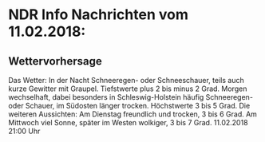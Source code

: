 # NDR Info Nachrichten vom 11.02.2018:


## Wettervorhersage
Das Wetter: In der Nacht Schneeregen- oder Schneeschauer, teils auch kurze Gewitter mit Graupel. Tiefstwerte plus 2 bis minus 2 Grad. Morgen wechselhaft, dabei besonders in Schleswig-Holstein häufig Schneeregen- oder Schauer, im Südosten länger trocken. Höchstwerte 3 bis 5 Grad. Die weiteren Aussichten: Am Dienstag freundlich und trocken, 3 bis 6 Grad. Am Mittwoch viel Sonne, später im Westen wolkiger, 3 bis 7 Grad. 11.02.2018 21:00 Uhr 
